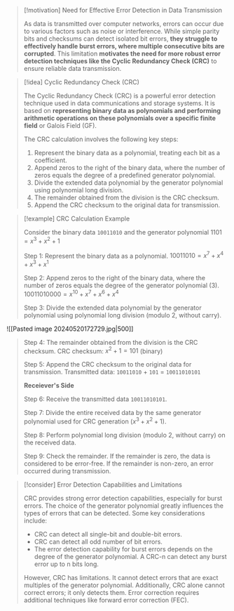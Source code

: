 
> [!motivation] Need for Effective Error Detection in Data Transmission
>
> As data is transmitted over computer networks, errors can occur due to various factors such as noise or interference. While simple parity bits and checksums can detect isolated bit errors, **they struggle to effectively handle burst errors, where multiple consecutive bits are corrupted**. This limitation **motivates the need for more robust error detection techniques like the Cyclic Redundancy Check (CRC)** to ensure reliable data transmission.

> [!idea] Cyclic Redundancy Check (CRC)
> 
> The Cyclic Redundancy Check (CRC) is a powerful error detection technique used in data communications and storage systems. It is based on **representing binary data as polynomials and performing arithmetic operations on these polynomials over a specific finite field** or Galois Field (GF).
> 
> The CRC calculation involves the following key steps:
> 
> 1. Represent the binary data as a polynomial, treating each bit as a coefficient.
> 2. Append zeros to the right of the binary data, where the number of zeros equals the degree of a predefined generator polynomial.
> 3. Divide the extended data polynomial by the generator polynomial using polynomial long division.
> 4. The remainder obtained from the division is the CRC checksum.
> 5. Append the CRC checksum to the original data for transmission.
> 

> [!example] CRC Calculation Example
>
> Consider the binary data `10011010` and the generator polynomial $1101 = x^3 + x^2 + 1$
>
> Step 1: Represent the binary data as a polynomial.
> $10011010 = x^7 + x^4 + x^3 + x^1$
>
> Step 2: Append zeros to the right of the binary data, where the number of zeros equals the degree of the generator polynomial (3).
> $10011010000 = x^{10} + x^7 + x^6 + x^4$
>
> Step 3: Divide the extended data polynomial by the generator polynomial using polynomial long division (modulo 2, without carry).
>
![[Pasted image 20240520172729.jpg|500]]
>
> Step 4: The remainder obtained from the division is the CRC checksum.
> CRC checksum: $x^2 + 1 = 101$ (binary)
>
> Step 5: Append the CRC checksum to the original data for transmission.
> Transmitted data: `10011010` + `101` = `10011010101`
> 
> **Receiever's Side**
> 
> Step 6: Receive the transmitted data `10011010101`.
>
> Step 7: Divide the entire received data by the same generator polynomial used for CRC generation ($x^3 + x^2 + 1$).
>
> Step 8: Perform polynomial long division (modulo 2, without carry) on the received data.
>
> Step 9: Check the remainder. If the remainder is zero, the data is considered to be error-free. If the remainder is non-zero, an error occurred during transmission.

> [!consider] Error Detection Capabilities and Limitations
> 
> CRC provides strong error detection capabilities, especially for burst errors. The choice of the generator polynomial greatly influences the types of errors that can be detected. Some key considerations include:
> 
> - CRC can detect all single-bit and double-bit errors.
> - CRC can detect all odd number of bit errors.
> - The error detection capability for burst errors depends on the degree of the generator polynomial. A CRC-n can detect any burst error up to n bits long.
> 
> However, CRC has limitations. It cannot detect errors that are exact multiples of the generator polynomial. Additionally, CRC alone cannot correct errors; it only detects them. Error correction requires additional techniques like forward error correction (FEC).









